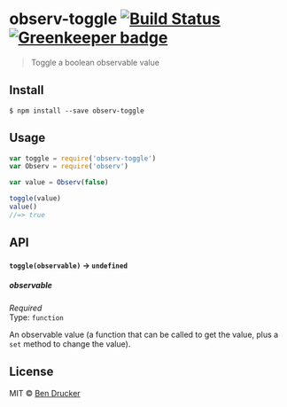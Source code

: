 # observ-toggle [![Build Status](https://travis-ci.org/bendrucker/observ-toggle.svg?branch=master)](https://travis-ci.org/bendrucker/observ-toggle) [![Greenkeeper badge](https://badges.greenkeeper.io/bendrucker/observ-toggle.svg)](https://greenkeeper.io/)

> Toggle a boolean observable value


## Install

```
$ npm install --save observ-toggle
```


## Usage

```js
var toggle = require('observ-toggle')
var Observ = require('observ')

var value = Observ(false)

toggle(value)
value()
//=> true
```

## API

#### `toggle(observable)` -> `undefined`

##### observable

*Required*  
Type: `function`

An observable value (a function that can be called to get the value, plus a `set` method to change the value).


## License

MIT © [Ben Drucker](http://bendrucker.me)
